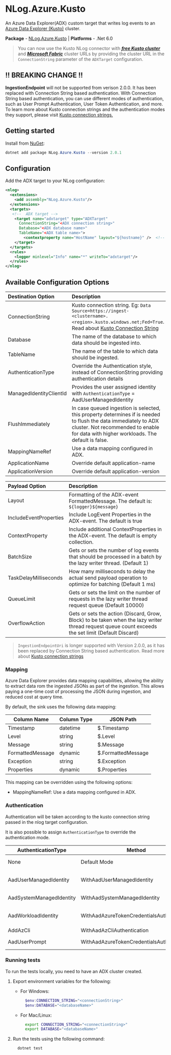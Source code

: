 # NLog.Azure.Kusto

An Azure Data Explorer(ADX) custom target that writes log events to an [Azure Data Explorer (Kusto)](https://docs.microsoft.com/en-us/azure/data-explorer) cluster.

**Package** - [NLog.Azure.Kusto](http://nuget.org/packages/nlog.azure.kusto)
| **Platforms** - .Net 6.0

> You can now use the Kusto NLog connector with [_**free Kusto cluster**_](https://learn.microsoft.com/azure/data-explorer/start-for-free-web-ui) and [_**Microsoft Fabric**_](https://www.microsoft.com/microsoft-fabric) cluster URLs by providing the cluster URL in the `ConnectionString` parameter of the `ADXTarget` configuration.

## ****!! BREAKING CHANGE !!****
**IngestionEndpoint** will not be supported from verison 2.0.0. It has been replaced with Connection String based authentication. With Connection String based authentication, you can use different modes of authentication, such as User Prompt Authentication, User Token Authentication, and more. To learn more about Kusto connection strings and the authentication modes they support, please visit [Kusto connection strings.](https://learn.microsoft.com/azure/data-explorer/kusto/api/connection-strings/kusto)

## Getting started

Install from [NuGet](https://www.nuget.org/packages/NLog.Azure.Kusto):

```powershell
dotnet add package NLog.Azure.Kusto --version 2.0.1
```


## Configuration

Add the ADX target to your NLog configuration:

```xml
<nlog>
  <extensions>
    <add assembly="NLog.Azure.Kusto"/>
  </extensions>
  <targets>
   <!--  ADX target -->
    <target name="adxtarget" type="ADXTarget"
      ConnectionString="<ADX connection string>"
      Database="<ADX database name>"
      TableName="<ADX table name>">
        <contextproperty name="HostName" layout="${hostname}" />  <!-- Repeatable, optional -->
    </target>
  </targets>
  <rules>
    <logger minlevel="Info" name="*" writeTo="adxtarget"/>
  </rules>
</nlog>
```

## Available Configuration Options

| Destination Option          | Description                                                                                                                                                                 |
|:----------------------------|:----------------------------------------------------------------------------------------------------------------------------------------------------------------------------|
| ConnectionString            | Kusto connection string. Eg: `Data Source=https://ingest-<clustername>.<region>.kusto.windows.net;Fed=True`. Read about [Kusto Connection String](https://learn.microsoft.com/azure/data-explorer/kusto/api/connection-strings/kusto)                                          |
| Database                    | The name of the database to which data should be ingested into.                                                                                                             |
| TableName                   | The name of the table to which data should be ingested.                                                                                                                     |
| AuthenticationType          | Override the Authentication style, instead of ConnectionString providing authentication details                                                                             |
| ManagedIdentityClientId     | Provides the user assigned identity with `AuthenticationType` = AadUserManagedIdentity                                                                                      |
| FlushImmediately            | In case queued ingestion is selected, this property determines if is needed to flush the data immediately to ADX cluster. Not recommended to enable for data with higher workloads. The default is false. |
| MappingNameRef              | Use a data mapping configured in ADX.                                                                                                                                       |
| ApplicationName             | Override default application-name                                                                                                                                           |
| ApplicationVersion          | Override default application-version                                                                                                                                        |


| Payload Option              | Description                                                                                                                                                                 |
|:----------------------------|:----------------------------------------------------------------------------------------------------------------------------------------------------------------------------|
| Layout                      | Formatting of the ADX-event FormattedMessage. The default is: `${logger}${message}`                                                                                         |
| IncludeEventProperties      | Include LogEvent Properties in the ADX-event. The default is true                                                                                                           |
| ContextProperty             | Include additional ContextProperties in the ADX-event. The default is empty collection.                                                                                     |
| BatchSize                   | Gets or sets the number of log events that should be processed in a batch by the lazy writer thread. (Default 1)                                                            |
| TaskDelayMilliseconds       | How many milliseconds to delay the actual send payload operation to optimize for batching (Default 1 ms)                                                                    |
| QueueLimit                  | Gets or sets the limit on the number of requests in the lazy writer thread request queue (Default 10000)                                                                    |
| OverflowAction              | Gets or sets the action (Discard, Grow, Block) to be taken when the lazy writer thread request queue count exceeds the set limit (Default Discard)                          |


> `IngestionEndpointUri` is longer supported with Version 2.0.0, as it has been replaced by Connection String based authentication. Read more about [Kusto connection strings](https://learn.microsoft.com/azure/data-explorer/kusto/api/connection-strings/kusto)

### Mapping

Azure Data Explorer provides data mapping capabilities, allowing the ability to extract data rom the ingested JSONs as part of the ingestion. This allows paying a one-time cost of processing the JSON during ingestion, and reduced cost at query time.

By default, the sink uses the following data mapping:

| Column Name | Column Type | JSON Path    |
|-------------|-------------|--------------|
| Timestamp   | datetime    | $.Timestamp  |
| Level       | string      | $.Level      |
| Message     | string      | $.Message    |
| FormattedMessage | dynamic | $.FormattedMessage |
| Exception   | string      | $.Exception  |
| Properties  | dynamic     | $.Properties |

This mapping can be overridden using the following options:

* MappingNameRef: Use a data mapping configured in ADX.

### Authentication

Authentication will be taken according to the kusto connection string passed in the nlog target configuration.

It is also possible to assign `AuthenticationType` to override the authentication mode.

| AuthenticationType        | Method                                     | Notes                                                   |
|---------------------------|--------------------------------------------|---------------------------------------------------------|
| None                      | Default Mode                               | ConnectionString provides authentication details        |
| AadUserManagedIdentity    | WithAadUserManagedIdentity                 | Apply ManagedIdentityClientId as User Assigned Identity |
| AadSystemManagedIdentity  | WithAadSystemManagedIdentity               | Apply System Assigned Managed Identity                  |
| AadWorkloadIdentity       | WithAadAzureTokenCredentialsAuthentication | WorkloadIdentityCredential for Kubernetes or other hosts|
| AddAzCli                  | WithAadAzCliAuthentication                 | Azure CLI Authentication                                |
| AadUserPrompt             | WithAadAzureTokenCredentialsAuthentication | **Recommended only for development!**                   |


### Running tests

To run the tests locally, you need to have an ADX cluster created.

1. Export environment variables for the following:

    * For Windows:

      ```powershell
        $env:CONNECTION_STRING="<connectionString>"
        $env:DATABASE="<databaseName>"
      ```

    * For Mac/Linux:

      ```bash
        export CONNECTION_STRING="<connectionString>"
        export DATABASE="<databaseName>"
      ```

2. Run the tests using the following command:

    ```bash
      dotnet test
    ```
